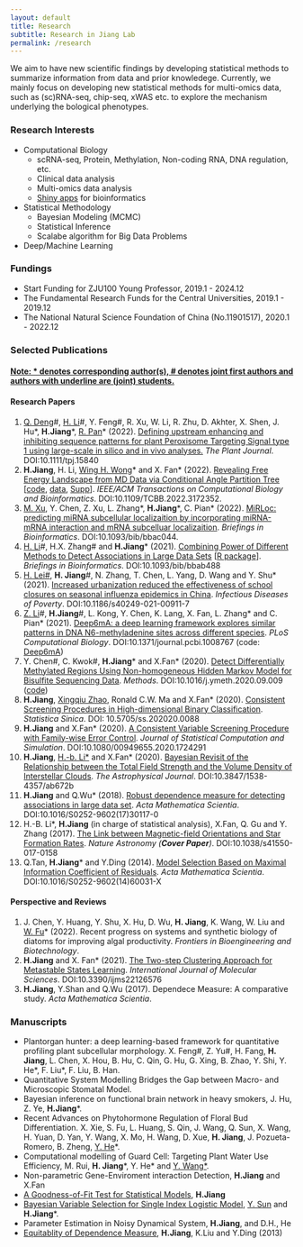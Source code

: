 ```yaml
---
layout: default
title: Research
subtitle: Research in Jiang Lab
permalink: /research
---
```

We aim to have new scientific findings by developing statistical methods to summarize information from data and prior knowledege.  Currently, we mainly focus on developing new statistical methods for multi-omics data, such as (sc)RNA-seq, chip-seq, xWAS etc. to explore the mechanism underlying the bological phenotypes.

### Research Interests 
- Computational Biology 
    - scRNA-seq, Protein, Methylation, Non-coding RNA, DNA regulation, etc.
    - Clinical data analysis
    - Multi-omics data analysis
    - [Shiny apps](https://www.shinyapps.io/admin/#/dashboard) for bioinformatics
- Statistical Methodology
    - Bayesian Modeling (MCMC)
    - Statistical Inference
    - Scalabe algorithm for Big Data Problems
- Deep/Machine Learning 

### Fundings
- Start Funding for ZJU100 Young Professor, 2019.1 - 2024.12
- The Fundamental Research Funds for the Central Universities, 2019.1 - 2019.12
- The National Natural Science Foundation of China (No.11901517), 2020.1 - 2022.12

### Selected Publications 
#### [Note: \* denotes corresponding author(s), \# denotes joint first authors and authors with underline are (joint) students.](/resources)
#### Research Papers 
1. <u>Q. Deng</u>\#, <u> H. Li</u>\#, Y. Feng\#, R. Xu, W. Li, R. Zhu, D. Akhter, X. Shen, J. Hu\*, **H.Jiang**\*, [R. Pan](https://person.zju.edu.cn/panr)\* (2022). [Defining upstream enhancing and inhibiting sequence patterns for plant Peroxisome Targeting Signal type 1 using large-scale in silico and in vivo analyses.](https://onlinelibrary.wiley.com/doi/10.1111/tpj.15840) *The Plant Journal*. DOI:10.1111/tpj.15840
1. **H.Jiang**, H. Li, [Wing H. Wong](https://biox.stanford.edu/people/wing-wong)\* and X. Fan\* (2022). [Revealing Free Energy Landscape from MD Data via Conditional Angle Partition Tree](https://ieeexplore.ieee.org/abstract/document/9767706) [[code](/resources/capt.zip), [data](/resources/ala-traj.zip), [Supp](/resources/capt-supp.pdf)]. *IEEE/ACM Transactions on Computational Biology and Bioinformatics*. DOI:10.1109/TCBB.2022.3172352.
1. <u>M. Xu</u>, Y. Chen, Z. Xu, L. Zhang\*, **H.Jiang**\*, C. Pian\* (2022). [MiRLoc: predicting miRNA subcellular localizaition by incorporating miRNA-mRNA interaction and mRNA subcelluar localizaition](https://academic.oup.com/bib/advance-article-abstract/doi/10.1093/bib/bbac044/6532537). *Briefings in Bioinformatics*. DOI:10.1093/bib/bbac044.
1. <u>H. Li</u>\#, H.X. Zhang\# and **H.Jiang**\* (2021). [Combining Power of Different Methods to Detect Associations in Large Data Sets](https://academic.oup.com/bib/advance-article/doi/10.1093/bib/bbab488/6447432) [[R package](/resources/DM.zip)]. *Briefings in Bioinformatics*. DOI:10.1093/bib/bbab488
1. [H. Lei\#](https://person.zju.edu.cn/0018217), **H. Jiang**\#, N. Zhang, T. Chen, L. Yang, D. Wang and Y. Shu\* (2021). [Increased urbanization reduced the effectiveness of school closures on seasonal influenza epidemics in China](https://idpjournal.biomedcentral.com/articles/10.1186/s40249-021-00911-7). *Infectious Diseases of Poverty*. DOI:10.1186/s40249-021-00911-7
1. <u>Z. Li</u>\#, **H.Jiang**\#, L. Kong, Y. Chen, K. Lang, X. Fan, L. Zhang\* and C. Pian\* (2021). [Deep6mA: a deep learning framework explores similar patterns in DNA N6-methyladenine sites across different species]( https://doi.org/10.1371/journal.pcbi.1008767). *PLoS Computational Biology*. DOI:10.1371/journal.pcbi.1008767 (code: [Deep6mA](http://www.pianlab.cn/deep6ma/))
1. Y. Chen\#, C. Kwok\#, **H.Jiang**\* and X.Fan\* (2020). [Detect Differentially Methylated Regions Using Non-homogeneous Hidden Markov Model for Bisulfite Sequencing Data](https://doi.org/10.1016/j.ymeth.2020.09.009). *Methods*. DOI:10.1016/j.ymeth.2020.09.009 ([code](/resources/BSDMR.zip))
1. **H.Jiang**, [Xingqiu Zhao](https://www.polyu.edu.hk/ama/staff/zhaoxq/index.html), Ronald C.W. Ma and X.Fan\* (2020). [Consistent Screening Procedures in High-dimensional Binary Classification](http://www3.stat.sinica.edu.tw/preprint/SS-2020-0088_Preprint.pdf). *Statistica Sinica*. DOI: 10.5705/ss.202020.0088
1. **H.Jiang** and X.Fan\* (2020). [A Consistent Variable Screening Procedure with Family-wise Error Control](https://doi.org/10.1080/00949655.2020.1724291). *Journal of Statistical Computation and Simulation*. DOI:10.1080/00949655.2020.1724291
1. **H.Jiang**, [H.-b. Li\*](http://www.phy.cuhk.edu.hk/new/people/teaching/hbli.html) and X.Fan\* (2020). [Bayesian Revisit of the Relationship between the Total Field Strength and the Volume Density of Interstellar Clouds](https://doi.org/10.3847/1538-4357/ab672b). *The Astrophysical Journal*. DOI:10.3847/1538-4357/ab672b
1. **H.Jiang** and Q.Wu\* (2018). [Robust dependence measure for detecting associations in large data set](https://doi.org/10.1016/S0252-9602(17)30117-0). *Acta Mathematica Scientia*. DOI:10.1016/S0252-9602(17)30117-0
1. H.-B. Li\*, **H.Jiang** (in charge of statistical analysis), X.Fan, Q. Gu and Y. Zhang (2017). [The Link between Magnetic-field Orientations and Star Formation Rates](https://doi.org/10.1038/s41550-017-0158). *Nature Astronomy (**Cover Paper**)*. DOI:10.1038/s41550-017-0158
1. Q.Tan, **H.Jiang**\* and Y.Ding (2014). [Model Selection Based on Maximal Information Coefficient of Residuals](https://doi.org/10.1016/S0252-9602(14)60031-X). *Acta Mathematica Scientia*. DOI:10.1016/S0252-9602(14)60031-X

#### Perspective and Reviews
1. J. Chen, Y. Huang, Y. Shu, X. Hu, D. Wu, **H. Jiang**, K. Wang, W. Liu and [W. Fu](https://person.zju.edu.cn/0019229)\* (2022). Recent progress on systems and synthetic biology of diatoms for improving algal productivity. *Frontiers in Bioengineering and Biotechnology*.
1. **H.Jiang** and X. Fan\* (2021). [The Two-step Clustering Approach for Metastable States Learning](https://www.mdpi.com/1422-0067/22/12/6576). *International Journal of Molecular Sciences*. DOI:10.3390/ijms22126576
1. **H.Jiang**, Y.Shan and Q.Wu (2017). Dependece Measure: A comparative study. *Acta Mathematica Scientia*.

### Manuscripts 
-  Plantorgan hunter: a deep learning-based framework for quantitative profiling plant subcellular morphology.  X. Feng\#, Z. Yu\#, H. Fang, **H. Jiang**, L. Chen, X. Hou, B. Hu, C. Qin, G. Hu, G. Xing, B. Zhao, Y. Shi, Y. He\*, F. Liu\*, F. Liu, B. Han.
-  Quantitative System Modelling Bridges the Gap between Macro- and Microscopic Stomatal Model.
-  Bayesian inference on functional brain network in heavy smokers, J. Hu, Z. Ye, **H.Jiang**\*.
- Recent Advances on Phytohormone Regulation of Floral Bud Differentiation. X. Xie, S. Fu, L. Huang, S. Qin, J. Wang, Q. Sun, X. Wang, H. Yuan, D. Yan, Y. Wang, X. Mo, H. Wang, D. Xue, **H. Jiang**, J. Pozueta-Romero, B. Zheng, [Y. He](https://sky.zafu.edu.cn/info/1222/8304.htm)\*.
- Computational modelling of Guard Cell: Targeting Plant Water Use Efficiency, M. Rui, **H. Jiang**\*, Y. He\* and [Y. Wang\*](https://person.zju.edu.cn/wangyz).
- Non-parametric Gene-Enviroment interaction Detection, **H.Jiang** and X.Fan
- [A Goodness-of-Fit Test for Statistical Models](https://arxiv.org/pdf/2006.08864.pdf), **H.Jiang**
- [Bayesian Variable Selection for Single Index Logistic Model](https://arxiv.org/pdf/2012.06199.pdf), <u>Y. Sun</u> and **H.Jiang**\*.
- Parameter Estimation in Noisy Dynamical System, **H.Jiang**, and  D.H., He
- [Equitablity of Dependence Measure](https://arxiv.org/pdf/1501.02102.pdf), **H.Jiang**, K.Liu and Y.Ding (2013)
